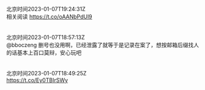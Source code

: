北京时间2023-01-07T19:24:31Z<br>相关阅读
https://t.co/oAANbPdUl9<br><br><br>北京时间2023-01-07T18:57:13Z<br>@bboczeng 删号也没用啊，已经泄露了就等于是记录在案了，想按邮箱后缀找人的话基本上百口莫辩，安心玩吧<br><br><br>北京时间2023-01-07T18:49:25Z<br>https://t.co/Ey0TBIrSWy<br><br><br>